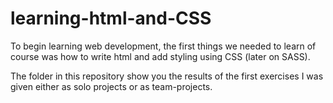 # learning-html-and-CSS

To begin learning web development, the first things we needed to learn of course was how to write html and add styling using CSS (later on SASS).

The folder in this repository show you the results of the first exercises I was given either as solo projects or as team-projects.
